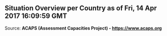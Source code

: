 ## Situation Overview per Country as of Fri, 14 Apr 2017 16:09:59 GMT

Source: **ACAPS (Assessment Capacities Project) - https://www.acaps.org**